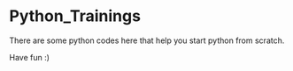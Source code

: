 # Python_Trainings
There are some python codes here that help you start python from scratch.

Have fun :)
